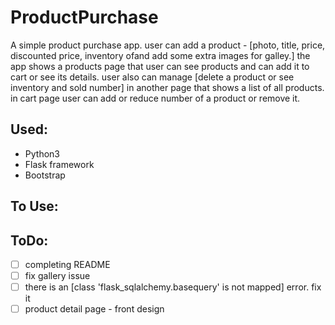 # ProductPurchase
A simple product purchase app. user can add a product - [photo, title, price, discounted price, inventory ofand add some extra images for galley.]
the app shows a products page that user can see products and can add it to cart or see its details.
user also can manage [delete a product or see inventory and sold number] in another page that shows a list of all products.
in cart page user can add or reduce number of a product or remove it.
## Used:
- Python3 
- Flask framework
- Bootstrap
## To Use:
## ToDo:
- [ ] completing README
- [ ] fix gallery issue
- [ ] there is an [class 'flask_sqlalchemy.basequery' is not mapped] error. fix it
- [ ] product detail page - front design
